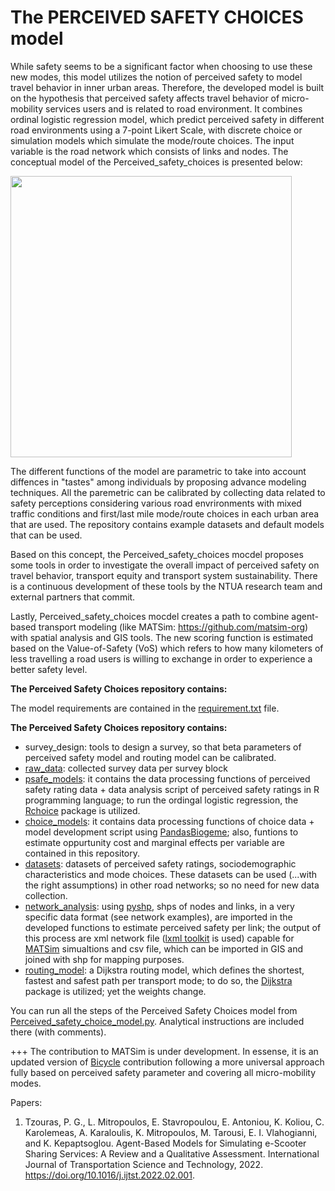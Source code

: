 # The PERCEIVED SAFETY CHOICES model

While safety seems to be a significant factor when choosing to use these new modes, this model utilizes the notion of perceived safety to model travel behavior in inner urban areas. Therefore, the developed model is built on the hypothesis that perceived safety affects travel behavior of micro-mobility services users and is related to road environment. It combines ordinal logistic regression model, which predict perceived safety in different road environments using a 7-point Likert Scale, with discrete choice or simulation models which simulate the mode/route choices. The input variable is the road network which consists of links and nodes. The conceptual model of the Perceived_safety_choices is presented below:

<img src="https://user-images.githubusercontent.com/121678451/210081262-8bda931f-2113-48c1-8e2c-246dc7266785.png" height="450">

The different functions of the model are parametric to take into account diffences in "tastes" among individuals by proposing advance modeling techniques. All the paremetric can be calibrated by collecting data related to safety perceptions considering various road envrironments with mixed traffic conditions and first/last mile mode/route choices in each urban area that are used. The repository contains example datasets and default models that can be used.

Based on this concept, the Perceived_safety_choices mocdel proposes some tools in order to investigate the overall impact of perceived safety on travel behavior, transport equity and transport system sustainability. There is a continuous development of these tools by the NTUA research team and external partners that commit.

Lastly, Perceived_safety_choices mocdel creates a path to combine agent-based transport modeling (like MATSim: https://github.com/matsim-org) with spatial analysis and GIS tools. The new scoring function is estimated based on the Value-of-Safety (VoS) which refers to how many kilometers of less travelling a road users is willing to exchange in order to experience a better safety level. 

**The Perceived Safety Choices repository contains:**


The model requirements are contained in the [requirement.txt](https://github.com/panosgjuras/Perceived_safety_choices/blob/main/requirements.txt) file.


**The Perceived Safety Choices repository contains:**
- survey_design: tools to design a survey, so that beta parameters of perceived safety model and routing model can be calibrated. 
- [raw_data](https://github.com/panosgjuras/Perceived_safety_choices/tree/main/raw_data): collected survey data per survey block
- [psafe_models](https://github.com/panosgjuras/Perceived_safety_choices/tree/main/psafe_models): it contains the data processing functions of perceived safety rating data + data analysis script of perceived safety ratings in R programming language; to run the ordingal logistic regression, the [Rchoice](https://github.com/cran/Rchoice) package is utilized.
- [choice_models](https://github.com/panosgjuras/Perceived_safety_choices/tree/main/choice_model): it contains data processing functions of choice data + model development script using [PandasBiogeme](https://github.com/michelbierlaire/biogeme); also, funtions to estimate oppurtunity cost and marginal effects per variable are contained in this repository.
- [datasets](https://github.com/panosgjuras/Perceived_safety_choices/tree/main/datasets): datasets of perceived safety ratings, sociodemographic characteristics and mode choices. These datasets can be used (...with the right assumptions) in other road networks; so no need for new data collection.
- [network_analysis](https://github.com/panosgjuras/Perceived_safety_choices/tree/main/network_analysis): using [pyshp](https://github.com/GeospatialPython/pyshp), shps of nodes and links, in a very specific data format (see network examples), are imported in the developed functions to estimate perceived safety per link; the output of this process are xml network file ([lxml toolkit](https://github.com/lxml/lxml) is used) capable for [MATSim](https://github.com/matsim-org) simualtions and csv file, which can be imported in GIS and joined with shp for mapping purposes.
- [routing_model](https://github.com/panosgjuras/Perceived_safety_choices/tree/main/routing_model): a Dijkstra routing model, which defines the shortest, fastest and safest path per transport mode; to do so, the [Dijkstra](https://github.com/ahojukka5/dijkstra) package is utilized; yet the weights change.

You can run all the steps of the Perceived Safety Choices model from [Perceived_safety_choice_model.py](https://github.com/panosgjuras/Perceived_safety_choices/blob/main/Perceived_safety_choice_model.py). Analytical instructions are included there (with comments). 

+++ The contribution to MATSim is under development. In essense, it is an updated version of [Bicycle](https://github.com/matsim-org/matsim-libs/tree/master/contribs/bicycle) contribution following a more universal approach fully based on perceived safety parameter and covering all micro-mobility modes.

Papers:
1. Tzouras, P. G., L. Mitropoulos, E. Stavropoulou, E. Antoniou, K. Koliou, C. Karolemeas, A. Karaloulis, K. Mitropoulos, M. Tarousi, E. I. Vlahogianni, and K. Kepaptsoglou. Agent-Based Models for Simulating e-Scooter Sharing Services: A Review and a Qualitative Assessment. International Journal of Transportation Science and Technology, 2022. https://doi.org/10.1016/j.ijtst.2022.02.001.

